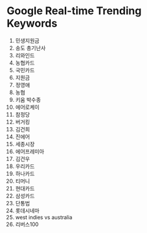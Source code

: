 # Google Real-time Trending Keywords

1. 민생지원금
2. 송도 총기난사
3. 리와인드
4. 농협카드
5. 국민카드
6. 지원금
7. 정영애
8. 농협
9. 키움 박수종
10. 에어로케이
11. 참정당
12. 버거킹
13. 김건희
14. 진에어
15. 세종시장
16. 에어프레미아
17. 김건우
18. 우리카드
19. 하나카드
20. 티머니
21. 현대카드
22. 삼성카드
23. 단통법
24. 롯데시네마
25. west indies vs australia
26. 리버스100